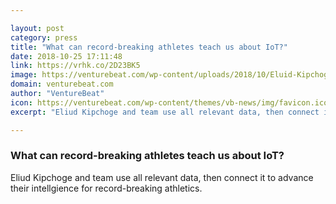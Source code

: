 ```yaml
---

layout: post
category: press
title: "What can record-breaking athletes teach us about IoT?"
date: 2018-10-25 17:11:48
link: https://vrhk.co/2D23BK5
image: https://venturebeat.com/wp-content/uploads/2018/10/Eluid-Kipchoge.shutterstock_1168740121.jpg?fit=1200%2C850&strip=all
domain: venturebeat.com
author: "VentureBeat"
icon: https://venturebeat.com/wp-content/themes/vb-news/img/favicon.ico
excerpt: "Eliud Kipchoge and team use all relevant data, then connect it to advance their intellgience for record-breaking athletics."

---
```


### What can record-breaking athletes teach us about IoT?

Eliud Kipchoge and team use all relevant data, then connect it to advance their intellgience for record-breaking athletics.